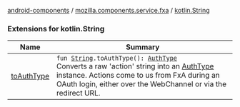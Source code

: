 [android-components](../../index.md) / [mozilla.components.service.fxa](../index.md) / [kotlin.String](./index.md)

### Extensions for kotlin.String

| Name | Summary |
|---|---|
| [toAuthType](to-auth-type.md) | `fun `[`String`](https://kotlinlang.org/api/latest/jvm/stdlib/kotlin/-string/index.html)`.toAuthType(): `[`AuthType`](../../mozilla.components.concept.sync/-auth-type/index.md)<br>Converts a raw 'action' string into an [AuthType](../../mozilla.components.concept.sync/-auth-type/index.md) instance. Actions come to us from FxA during an OAuth login, either over the WebChannel or via the redirect URL. |
